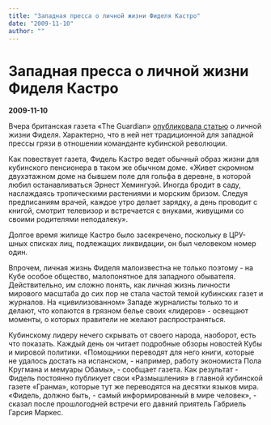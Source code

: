 ```yaml
---
title: "Западная пресса о личной жизни Фиделя Кастро"
date: "2009-11-10"
author: ""
---
```


# Западная пресса о личной жизни Фиделя Кастро

**2009-11-10** 

Вчера британская газета «The Guardian» [опубликовала статью](http://www.guardian.co.uk/world/2009/nov/09/fidel-castro-cuba) о личной жизни Фиделя. Характерно, что в ней нет традиционной для западной прессы грязи в отношении команданте кубинской революции.

Как повествует газета, Фидель Кастро ведет обычный образ жизни для кубинского пенсионера в таком же обычном доме. «Живет скромном двухэтажном доме на бывшем поле для гольфа в деревне, в которой любил останавливаться Эрнест Хемингуэй. Иногда бродит в саду, наслаждаясь тропическими растениями и морским бризом. Следуя предписаниям врачей, каждое утро делает зарядку, а день проводит с книгой, смотрит телевизор и встречается с внуками, живущими со своими родителями неподалеку».

Долгое время жилище Кастро было засекречено, поскольку в ЦРУ-шных списках лиц, подлежащих ликвидации, он был человеком номер один.

Впрочем, личная жизнь Фиделя малоизвестна не только поэтому - на Кубе особое общество, малопонятное для западного обывателя. Действительно, им сложно понять, как личная жизнь личности мирового масштаба до сих пор не стала частой темой кубинских газет и журналов. На «цивилизованном» Западе журналисты только то и делают, что копаются в грязном белье своих «лидеров» - освещают моменты, о которых правители не желают распространяться.

Кубинскому лидеру нечего скрывать от своего народа, наоборот, есть что показать. Каждый день он читает подробные обзоры новостей Кубы и мировой политики. «Помощники переводят для него книги, которые не удалось достать на испанском, - например, работу экономиста Пола Кругмана и мемуары Обамы», - сообщает газета. Как результат - Фидель постоянно публикует свои «Размышления» в главной кубинской газете «Гранма», которые тут же переводятся на десятки языков мира. «Фидель, должно быть, - самый информированный в мире человек», - сказал после прошлогодней встречи его давний приятель Габриель Гарсия Маркес.